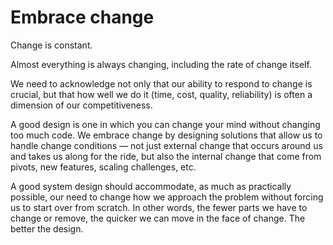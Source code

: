 # Embrace change

Change is constant.

Almost everything is always changing, including the rate of change itself.

We need to acknowledge not only that our ability to respond to change is crucial, but that how well we do it (time, cost, quality, reliability) is often a dimension of our competitiveness.

A good design is one in which you can change your mind without changing too much code. We embrace change by designing solutions that allow us to handle change conditions — not just external change that occurs around us and takes us along for the ride, but also the internal change that come from pivots, new features, scaling challenges, etc.

A good system design should accommodate, as much as practically possible, our need to change how we approach the problem without forcing us to start over from scratch. In other words, the fewer parts we have to change or remove, the quicker we can move in the face of change. The better the design.
